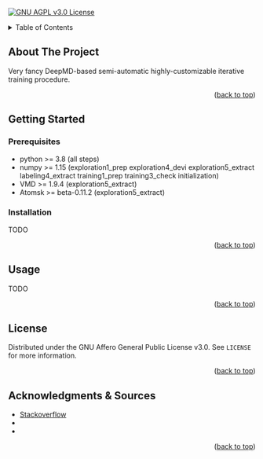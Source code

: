 <div id="top"></div>

<!-- PROJECT SHIELDS -->

[![GNU AGPL v3.0 License][license-shield]][license-url]

<!-- TABLE OF CONTENTS -->

<details>
  <summary>Table of Contents</summary>
  <ol>
    <li>
      <a href="#about">About The Project</a>
    </li>
    <li>
      <a href="#getting-started">Getting Started</a>
      <ul>
        <li><a href="#prerequisites">Prerequisites</a></li>
        <li><a href="#installation">Installation</a></li>
      </ul>
    </li>
    <li><a href="#usage">Usage</a></li>
    <li><a href="#license">License</a></li>
    <li><a href="#acknowledgments">Acknowledgments</a></li>
  </ol>
</details>

<!-- ABOUT THE PROJECT -->
<div id="about"></div>

## About The Project

Very fancy DeepMD-based semi-automatic highly-customizable iterative training procedure.

<p align="right">(<a href="#top">back to top</a>)</p>

<!-- GETTING STARTED -->
<div id="getting-started"></div>

## Getting Started

<div id="prerequisites"></div>

### Prerequisites

* python >= 3.8 (all steps)
* numpy >= 1.15 (exploration1_prep exploration4_devi exploration5_extract labeling4_extract training1_prep training3_check initialization)
* VMD >= 1.9.4 (exploration5_extract)
* Atomsk >= beta-0.11.2 (exploration5_extract)

<div id="installation"></div>

### Installation

TODO

<p align="right">(<a href="#top">back to top</a>)</p>

<!-- USAGE EXAMPLES -->
<div id="usage"></div>

## Usage

TODO

<p align="right">(<a href="#top">back to top</a>)</p>

<!-- LICENSE -->
<div id="license"></div>

## License

Distributed under the GNU Affero General Public License v3.0. See `LICENSE` for more information.

<p align="right">(<a href="#top">back to top</a>)</p>

<!-- ACKNOWLEDGMENTS -->
<div id="acknowledgments"></div>

## Acknowledgments & Sources

* [Stackoverflow](https://stackoverflow.com/)
*
*

<p align="right">(<a href="#top">back to top</a>)</p>

<!-- MARKDOWN LINKS & IMAGES -->
<!-- https://www.markdownguide.org/basic-syntax/#reference-style-links -->
[license-shield]: https://img.shields.io/github/license/laagegroup/0_Template.svg?style=for-the-badge
[license-url]: https://github.com/laagegroup/0_Template/blob/main/LICENSE
